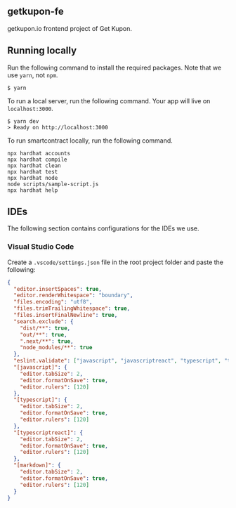 ## getkupon-fe

getkupon.io frontend project of Get Kupon. 

## Running locally

Run the following command to install the required packages. Note that we use `yarn`, not `npm`.

```
$ yarn
```

To run a local server, run the following command. Your app will live on `localhost:3000`.

```
$ yarn dev
> Ready on http://localhost:3000
```

To run smartcontract locally, run the following command.
```shell
npx hardhat accounts
npx hardhat compile
npx hardhat clean
npx hardhat test
npx hardhat node
node scripts/sample-script.js
npx hardhat help
```

## IDEs

The following section contains configurations for the IDEs we use.

### Visual Studio Code

Create a `.vscode/settings.json` file in the root project folder and paste the following:

```json
{
  "editor.insertSpaces": true,
  "editor.renderWhitespace": "boundary",
  "files.encoding": "utf8",
  "files.trimTrailingWhitespace": true,
  "files.insertFinalNewline": true,
  "search.exclude": {
    "dist/**": true,
    "out/**": true,
    ".next/**": true,
    "node_modules/**": true
  },
  "eslint.validate": ["javascript", "javascriptreact", "typescript", "typescriptreact"],
  "[javascript]": {
    "editor.tabSize": 2,
    "editor.formatOnSave": true,
    "editor.rulers": [120]
  },
  "[typescript]": {
    "editor.tabSize": 2,
    "editor.formatOnSave": true,
    "editor.rulers": [120]
  },
  "[typescriptreact]": {
    "editor.tabSize": 2,
    "editor.formatOnSave": true,
    "editor.rulers": [120]
  },
  "[markdown]": {
    "editor.tabSize": 2,
    "editor.formatOnSave": true,
    "editor.rulers": [120]
  }
}
```
